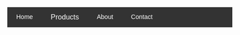 <!DOCTYPE html>
<html lang="en">
<head>
<meta charset="UTF-8">
<meta name="viewport" content="width=device-width, initial-scale=1.0">
<title>Navigation Bar</title>
<style>
  body {
    margin: 0;
    font-family: Arial, sans-serif;
  }
  .navbar {
    background-color: #333;
    overflow: hidden;
  }
  .navbar a {
    float: left;
    display: block;
    color: white;
    text-align: center;
    padding: 14px 20px;
    text-decoration: none;
  }
  .navbar a:hover {
    background-color: #555;
  }
  .navbar .dropdown {
    float: left;
    overflow: hidden;
  }
  .navbar .dropdown .dropbtn {
    font-size: 16px;
    border: none;
    outline: none;
    color: white;
    padding: 14px 20px;
    background-color: inherit;
    margin: 0;
  }
  .navbar .dropdown-content {
    display: none;
    position: absolute;
    background-color: #333;
    min-width: 160px;
    box-shadow: 0px 8px 16px 0px rgba(0,0,0,0.2);
    z-index: 1;
  }
  .navbar .dropdown-content a {
    float: none;
    color: white;
    padding: 12px 16px;
    text-decoration: none;
    display: block;
    text-align: left;
  }
  .navbar .dropdown-content a:hover {
    background-color: #555;
  }
  .navbar .dropdown:hover .dropdown-content {
    display: block;
  }
</style>
</head>
<body>

<div class="navbar">
  <a href="#home">Home</a>
  <div class="dropdown">
    <button class="dropbtn">Products 
      <i class="fa fa-caret-down"></i>
    </button>
    <div class="dropdown-content">
      <a href="#">Product 1</a>
      <a href="#">Product 2</a>
    </div>
  </div> 
  <a href="#about">About</a>
  <a href="#contact">Contact</a>
</div>

</body>
</html>
